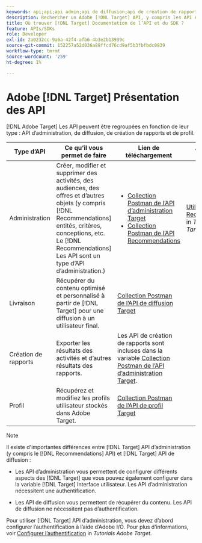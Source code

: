 ```yaml
---
keywords: api;api;api admin;api de diffusion;api de création de rapports;api de profil
description: Rechercher un Adobe [!DNL Target] API, y compris les API Admin, Diffusion, Reporting et Profile.
title: Où trouver [!DNL Target] Documentation de l’API et du SDK ?
feature: APIs/SDKs
role: Developer
exl-id: 2a0232cc-9a6a-42f4-afb6-4b3e2b13939c
source-git-commit: 152257a52d836a88ffcd76cd9af5b3fbfbdc0839
workflow-type: tm+mt
source-wordcount: '259'
ht-degree: 1%

---
```


# Adobe [!DNL Target] Présentation des API

[!DNL Adobe Target] Les API peuvent être regroupées en fonction de leur type : API d’administration, de diffusion, de création de rapports et de profil.

| Type d’API | Ce qu’il vous permet de faire | Lien de téléchargement | Autres liens utiles |
| --- | --- | --- |--- |
| Administration | Créer, modifier et supprimer des activités, des audiences, des offres et d’autres objets (y compris [!DNL Recommendations] entités, critères, conceptions, etc. Le [!DNL Recommendations] Les API sont un type d’API d’administration.) | <UL><li>[Collection Postman de l’API d’administration Target](https://developers.adobetarget.com/api/#admin-postman-collection)</li><li>[Collection Postman de l’API Recommendations](https://developers.adobetarget.com/api/recommendations/#section/Postman)</li></ul> | [Utilisation des API Recommendations](https://experienceleague.adobe.com/docs/target-learn/recommendations-api-tutorial/recs-api-overview.html) in *Tutorials Adobe Target* |
| Livraison | Récupérer du contenu optimisé et personnalisé à partir de [!DNL Target] pour une diffusion à un utilisateur final. | [Collection Postman de l’API de diffusion Target](https://developers.adobetarget.com/api/delivery-api/#section/Getting-Started/Postman-Collection) |  |
| Création de rapports | Exporter les résultats des activités et d’autres résultats des rapports. | Les API de création de rapports sont incluses dans la variable [Collection Postman de l’API d’administration Target](https://developers.adobetarget.com/api/#admin-postman-collection). |  |
| Profil | Récupérez et modifiez les profils utilisateur stockés dans Adobe Target. | [Collection Postman de l’API de profil Target](https://developers.adobetarget.com/api/#profiles) |  |

>[!NOTE]
>
>Il existe d&#39;importantes différences entre [!DNL Target] API d’administration (y compris le [!DNL Recommendations] API) et [!DNL Target] API de diffusion :
>
>* Les API d’administration vous permettent de configurer différents aspects des [!DNL Target] que vous pouvez également configurer dans la variable [!DNL Target] Interface utilisateur. Les API d’administration nécessitent une authentification.
>
>* Les API de diffusion vous permettent de récupérer du contenu. Les API de diffusion ne nécessitent pas d’authentification.
>
>Pour utiliser [!DNL Target] API d’administration, vous devez d’abord configurer l’authentification à l’aide d’Adobe I/O. Pour plus d’informations, voir [Configurer l’authentification](https://experienceleague.adobe.com/docs/target-learn/tutorials/apis/configure-io-target-integration.html) in *Tutorials Adobe Target*.
